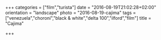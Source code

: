 +++
categories = ["film","turista"]
date = "2016-08-19T21:02:28+02:00"
orientation = "landscape"
photo = "2016-08-19-cajima"
tags = ["venezuela","choroní","black & white","delta 100","ilford","film"]
title = "Cajima"

+++
